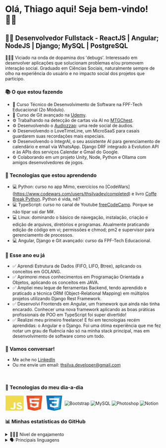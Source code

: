 
# Olá, Thiago aqui! Seja bem-vindo! 🙋‍♂️

## 👨‍💻 Desenvolvedor Fullstack - ReactJS | Angular;  NodeJS | Django;   MySQL | PostgreSQL

<p>👩🏻‍💼 Viciado na onda de dopamina dos 'debugs'. Interessado em desenvolver aplicações que solucionam problemas e/ou promovem interação social. Graduado em Ciências Sociais, naturalmente sempre de olho na experiência do usuário e no impacto social dos projetos que participo. </p>

### 📚 O que estou fazendo
- 📖 Curso Técnico de Desenvolvimento de Software na FPF-Tech Educacional (2o Módulo).
- 📖 Curso de Git avançado na [Udemy](https://www.udemy.com/course/git-and-github-bootcamp/).
- ⚙️ Trabalhando na detecção de cartas via AI no [MTGChest](https://mtgchest.com).
- ⚙️ Desenvolvendo o [Audiozzap](https://audiozzap.com): uma rede social de áudios.
- ⚙️ Desenvolvendo o LoveTimeLine, um MicroSaaS para casais guardarem suas recordações mais especiais.
- ⚙️ Desenvolvendo o IntegrAI, o seu assistente AI para gerenciamento de calendário e email via WhatsApp. Django DRF integrado à Evolution API e às APIs dos serviços Calendar e Gmail do Google.
- ⚙️ Colaborando em um projeto Unity, Node, Python e Ollama com amigos desenvolvedores de jogos. 
### 🌱 Tecnologias que estou aprendendo
- 💻 Python: curso no app Mimo, exercícios no [CodeWars]
(https://www.codewars.com/users/thsilvadev/completed) e livro [Coffe Break Python](https://coffeebreakpython.com/). Python é vida, né?
- 💻 TypeScript: curso no canal de Youtube [freeCodeCamp](https://www.youtube.com/watch?v=30LWjhZzg50). Porque se não tipar vai dar M#.
- 💻 Linux: dominando o básico de navegação, instalação, criação e edição de arquivos, diretórios e programas. Atualmente praticando edição de código em vi; permissões e chmod; pm2 e supervisor para gerenciamento de processos.
- 💻 Angular, Django e Git avançado: curso da FPF-Tech Educacional.
### 🎯 Esse ano eu já
- ✅ Aprendi Estrutura de Dados (FIFO, LIFO, Btree), aplicando os conceitos em GOLANG.
- ✅ Aprimorei meus conhecimentos em Programação Orientada a Objetos, aplicando os conceitos em JAVA.
- ✅ Ampliei meu leque de ferramentas Backend, tendo aprendido e praticado a técnica ORM (Object-Relational Mapping) em múltiplos projetos utilizando Django Rest Framework.
- ✅ Desenvolvi Frontends em Angular, um framework que ainda não tinha encarado. Conhecer uma nova framework aplicando as boas práticas profissionais de POO em TypeScript foi super divertido!
- ✅ Realizei meu primeiro freelance! E foi em tecnologias recém aprendidas: o Angular e o Django. Foi uma ótima experiência que me fez notar um grau de fluência não só na minha stack principal, mas em desenvolvimento de software como um todo.
### 💬 Vamos conversar!
- Me ache no [LinkedIn](https://www.linkedin.com/in/thiagosauro/)
- Ou me envie um email: thsilva.developer@gmail.com
<br/>


 ### 🚀 Tecnologias do meu dia-a-dia
 <div style="display: inline_block">
  <img align="center" alt="Js" height="50" width="60" src="https://raw.githubusercontent.com/devicons/devicon/master/icons/javascript/javascript-plain.svg">
  <img align="center" alt="HTML" height="50" width="60" src="https://raw.githubusercontent.com/devicons/devicon/master/icons/html5/html5-original.svg">
  <img align="center" alt="CSS" height="50" width="60" src="https://raw.githubusercontent.com/devicons/devicon/master/icons/css3/css3-original.svg">
  <img align="center" alt="Bootstrap" height="55" width="60" src="https://cdn.jsdelivr.net/gh/devicons/devicon@latest/icons/bootstrap/bootstrap-original.svg">     
  <img align="center" alt="MySQL" height="50" width="60" src="https://cdn.jsdelivr.net/gh/devicons/devicon@latest/icons/mysql/mysql-original.svg" >
  <img align="center" alt="Photoshop" height="50" width="60" src="https://cdn.jsdelivr.net/gh/devicons/devicon@latest/icons/photoshop/photoshop-original.svg">
  <img align="center" alt="Notion" height="50" width="60" src="https://cdn.jsdelivr.net/gh/devicons/devicon@latest/icons/notion/notion-original.svg" >
</div>

### 📊 Minhas estatísticas do GitHub

<details>
  <summary> 👩🏻‍🎓 Nível de engajamento </summary>
  <p>
    <img height="180" src="https://github-readme-stats.vercel.app/api?username=thsilvadev&show_icons=true&theme=cobalt">
  </p>
</details>
<details>
  <summary> 🗣️ Principais linguagens </summary>
  <p>
    <img height="180" src="https://github-readme-stats.vercel.app/api/top-langs/?username=thsilvadev&theme=cobalt&layout=compact">
  </p>
</details>
